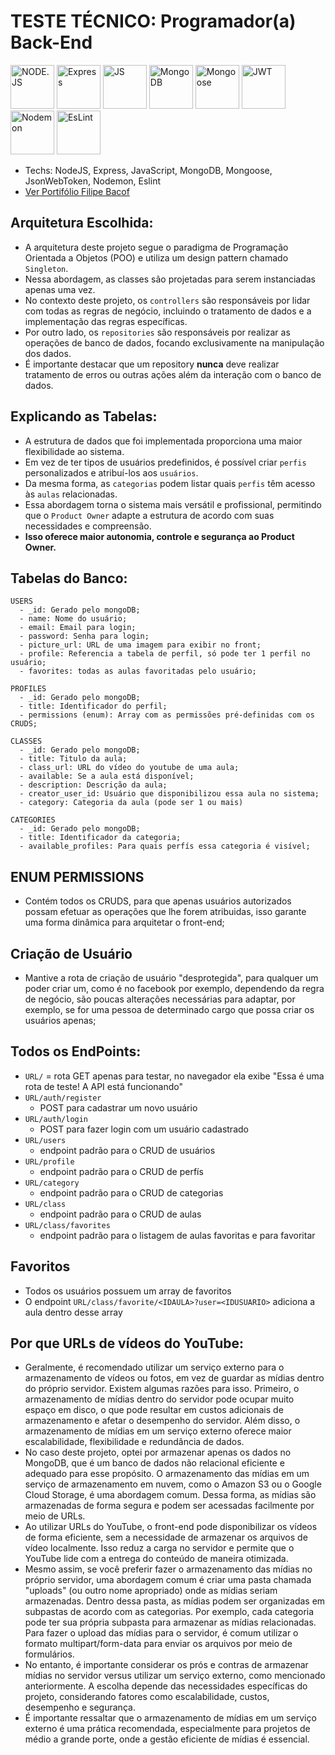 # TESTE TÉCNICO: Programador(a) Back-End
<div style="justify-content: space-around;">
  <img alt="NODE.JS" height="70" width="70" src="https://cdn.jsdelivr.net/gh/devicons/devicon/icons/nodejs/nodejs-original.svg" />
  <img alt="Express" height="70" width="70" src="https://www.svgrepo.com/show/330398/express.svg" />
  <img alt="JS" height="70" width="70" src="https://cdn.jsdelivr.net/gh/devicons/devicon/icons/javascript/javascript-original.svg" />
  <img alt="MongoDB" height="70" width="70" src="https://cdn.jsdelivr.net/gh/devicons/devicon/icons/mongodb/mongodb-original.svg" />
  <img alt="Mongoose" height="70" width="70" src="https://cdn.worldvectorlogo.com/logos/mongoose-1.svg" />
  <img alt="JWT" height="70" width="70" src="https://seeklogo.com/images/J/json-web-tokens-jwt-io-logo-C003DEC47A-seeklogo.com.png" />
  <img alt="Nodemon" height="70" width="70" src="https://seeklogo.com/images/N/nodemon-logo-9F66F45AB1-seeklogo.com.png" />
  <img alt="EsLint" height="70" width="70" src="https://upload.wikimedia.org/wikipedia/commons/thumb/e/e3/ESLint_logo.svg/1200px-ESLint_logo.svg.png" />
</div>

- Techs: NodeJS, Express, JavaScript, MongoDB, Mongoose, JsonWebToken, Nodemon, Eslint
- [Ver Portifólio Filipe Bacof](https://portifolio-filipe-bacof.vercel.app/)

## Arquitetura Escolhida:
- A arquitetura deste projeto segue o paradigma de Programação Orientada a Objetos (POO) e utiliza um design pattern chamado `Singleton`.
- Nessa abordagem, as classes são projetadas para serem instanciadas apenas uma vez.
- No contexto deste projeto, os `controllers` são responsáveis por lidar com todas as regras de negócio, incluindo o tratamento de dados e a implementação das regras específicas.
- Por outro lado, os `repositories` são responsáveis por realizar as operações de banco de dados, focando exclusivamente na manipulação dos dados.
- É importante destacar que um repository **nunca** deve realizar tratamento de erros ou outras ações além da interação com o banco de dados.

## Explicando as Tabelas:
- A estrutura de dados que foi implementada proporciona uma maior flexibilidade ao sistema.
- Em vez de ter tipos de usuários predefinidos, é possível criar `perfis` personalizados e atribuí-los aos `usuários`.
- Da mesma forma, as `categorias` podem listar quais `perfis` têm acesso às `aulas` relacionadas.
- Essa abordagem torna o sistema mais versátil e profissional, permitindo que o `Product Owner` adapte a estrutura de acordo com suas necessidades e compreensão.
- **Isso oferece maior autonomia, controle e segurança ao Product Owner.**

## Tabelas do Banco:
```
USERS
  - _id: Gerado pelo mongoDB;
  - name: Nome do usuário;
  - email: Email para login;
  - password: Senha para login;
  - picture_url: URL de uma imagem para exibir no front;
  - profile: Referencia a tabela de perfil, só pode ter 1 perfil no usuário;
  - favorites: todas as aulas favoritadas pelo usuário;
```
```
PROFILES
  - _id: Gerado pelo mongoDB;
  - title: Identificador do perfil;
  - permissions (enum): Array com as permissões pré-definidas com os CRUDS;
```
```
CLASSES
  - _id: Gerado pelo mongoDB;
  - title: Titulo da aula;
  - class_url: URL do vídeo do youtube de uma aula;
  - available: Se a aula está disponível;
  - description: Descrição da aula;
  - creator_user_id: Usuário que disponibilizou essa aula no sistema;
  - category: Categoria da aula (pode ser 1 ou mais)
```
```
CATEGORIES
  - _id: Gerado pelo mongoDB;
  - title: Identificador da categoria;
  - available_profiles: Para quais perfís essa categoria é visível;
```
## ENUM PERMISSIONS
- Contém todos os CRUDS, para que apenas usuários autorizados possam efetuar as operações que lhe forem atribuidas, isso garante uma forma dinâmica para arquitetar o front-end;

## Criação de Usuário
- Mantive a rota de criação de usuário "desprotegida", para qualquer um poder criar um, como é no facebook por exemplo, dependendo da regra de negócio, são poucas alterações necessárias para adaptar, por exemplo, se for uma pessoa de determinado cargo que possa criar os usuários apenas;

## Todos os EndPoints:
- `URL/` = rota GET apenas para testar, no navegador ela exibe "Essa é uma rota de teste! A API está funcionando"
- `URL/auth/register`
  - POST para cadastrar um novo usuário
- `URL/auth/login`
  - POST para fazer login com um usuário cadastrado
- `URL/users`
  - endpoint padrão para o CRUD de usuários
- `URL/profile`
  - endpoint padrão para o CRUD de perfís
- `URL/category`
  - endpoint padrão para o CRUD de categorias
- `URL/class`
  - endpoint padrão para o CRUD de aulas
- `URL/class/favorites`
  - endpoint padrão para o listagem de aulas favoritas e para favoritar

## Favoritos
- Todos os usuários possuem um array de favoritos
- O endpoint `URL/class/favorite/<IDAULA>?user=<IDUSUARIO>` adiciona a aula dentro desse array

## Por que URLs de vídeos do YouTube:
- Geralmente, é recomendado utilizar um serviço externo para o armazenamento de vídeos ou fotos, em vez de guardar as mídias dentro do próprio servidor. Existem algumas razões para isso. Primeiro, o armazenamento de mídias dentro do servidor pode ocupar muito espaço em disco, o que pode resultar em custos adicionais de armazenamento e afetar o desempenho do servidor. Além disso, o armazenamento de mídias em um serviço externo oferece maior escalabilidade, flexibilidade e redundância de dados.
- No caso deste projeto, optei por armazenar apenas os dados no MongoDB, que é um banco de dados não relacional eficiente e adequado para esse propósito. O armazenamento das mídias em um serviço de armazenamento em nuvem, como o Amazon S3 ou o Google Cloud Storage, é uma abordagem comum. Dessa forma, as mídias são armazenadas de forma segura e podem ser acessadas facilmente por meio de URLs.
- Ao utilizar URLs do YouTube, o front-end pode disponibilizar os vídeos de forma eficiente, sem a necessidade de armazenar os arquivos de vídeo localmente. Isso reduz a carga no servidor e permite que o YouTube lide com a entrega do conteúdo de maneira otimizada.
- Mesmo assim, se você preferir fazer o armazenamento das mídias no próprio servidor, uma abordagem comum é criar uma pasta chamada "uploads" (ou outro nome apropriado) onde as mídias seriam armazenadas. Dentro dessa pasta, as mídias podem ser organizadas em subpastas de acordo com as categorias. Por exemplo, cada categoria pode ter sua própria subpasta para armazenar as mídias relacionadas. Para fazer o upload das mídias para o servidor, é comum utilizar o formato multipart/form-data para enviar os arquivos por meio de formulários.
- No entanto, é importante considerar os prós e contras de armazenar mídias no servidor versus utilizar um serviço externo, como mencionado anteriormente. A escolha depende das necessidades específicas do projeto, considerando fatores como escalabilidade, custos, desempenho e segurança.
- É importante ressaltar que o armazenamento de mídias em um serviço externo é uma prática recomendada, especialmente para projetos de médio a grande porte, onde a gestão eficiente de mídias é essencial.